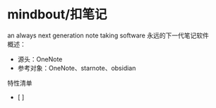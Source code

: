 # mindbout/扣笔记
an always next generation note taking software 永远的下一代笔记软件  
概述：
- 源头：OneNote
- 参考对象：OneNote、starnote、obsidian

特性清单
- [ ] 
